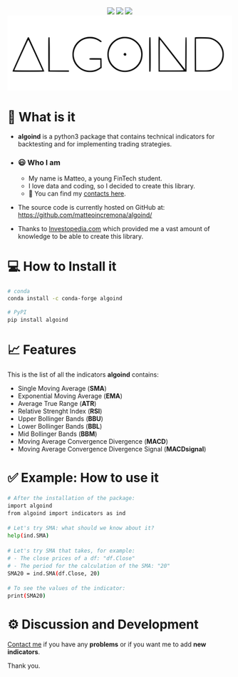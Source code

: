 <div align="center">
<img src="https://komarev.com/ghpvc/?username=matteoincremona&label=Profile%20views&color=blueviolet&style=flat" /> </a>
<img src ="https://img.shields.io/badge/pipy-%3E%20v3.7-blue" /> </a>
<img src ="https://img.shields.io/badge/version-0.0.3-green" /> </a>
<img src= "https://raw.githubusercontent.com/matteoincremona/algoind/main/logo.svg">

<div align="left">

# 🔎 What is it

- **algoind** is a python3 package that contains technical indicators for backtesting and for implementing trading strategies.

- ### 😃 Who I am
  - My name is Matteo, a young FinTech student.
  - I love data and coding, so I decided to create this library.
  - 👋 You can find my [contacts here].

- The source code is currently hosted on GitHub at: https://github.com/matteoincremona/algoind/

- Thanks to [Investopedia.com] which provided me a vast amount of knowledge to be able to create this library.

# 💻 How to Install it
```sh
# conda
conda install -c conda-forge algoind
```

```sh
# PyPI
pip install algoind
```

# 📈 Features 
This is the list of all the indicators **algoind** contains:

  - Single Moving Average (**SMA**)
  - Exponential Moving Average (**EMA**)
  - Average True Range (**ATR**)
  - Relative Strenght Index (**RSI**)
  - Upper Bollinger Bands (**BBU**)
  - Lower Bollinger Bands (**BBL**)
  - Mid Bollinger Bands (**BBM**)
  - Moving Average Convergence Divergence (**MACD**)
  - Moving Average Convergence Divergence Signal (**MACDsignal**)

# ✅ Example: How to use it

```sh
# After the installation of the package:
import algoind
from algoind import indicators as ind

# Let's try SMA: what should we know about it?
help(ind.SMA)

# Let's try SMA that takes, for example:
# - The close prices of a df: "df.Close"
# - The period for the calculation of the SMA: "20"
SMA20 = ind.SMA(df.Close, 20)

# To see the values of the indicator:
print(SMA20)
```
# ⚙️ Discussion and Development
[Contact me] if you have any **problems** or if you want me to add **new indicators**.

Thank you.

[contacts here]: https://github.com/matteoincremona/matteoincremona/
[Investopedia.com]: https://www.investopedia.com
[Contact me]: https://github.com/matteoincremona/matteoincremona/
